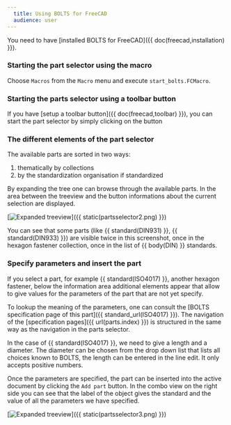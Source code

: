 ```yaml
---
  title: Using BOLTS for FreeCAD
  audience: user
---
```


You need to have [installed BOLTS for FreeCAD]({{ doc(freecad,installation) }}).

### Starting the part selector using the macro

Choose <code>Macros</code> from the <code>Macro</code> menu and execute
<code>start_bolts.FCMacro</code>.

### Starting the parts selector using a toolbar button

If you have [setup a toolbar button]({{ doc(freecad,toolbar) }}), you can start
the part selector by simply clicking on the button

### The different elements of the part selector

The available parts are sorted in two ways:

1. thematically by collections
2. by the standardization organisation if standardized

By expanding the tree one can browse through the available parts. In the area
between the treeview and the button informations about the current selection
are displayed.

[<img alt="Expanded treeview" src="{{ static(partsselector2.png) }}" />]({{ static(partsselector2.png) }})

You can see that some parts (like {{ standard(DIN931) }}, {{ standard(DIN933) }})
are visible twice in this screenshot, once in the hexagon fastener collection,
once in the list of {{ body(DIN) }} standards.

### Specify parameters and insert the part

If you select a part, for example {{ standard(ISO4017) }}, another hexagon
fastener, below the information area additional elements appear that allow to
give values for the parameters of the part that are not yet specify.

To lookup the meaning of the parameters, one can consult the
[BOLTS specification page of this part]({{ standard_url(ISO4017) }}).
The navigation of the [specification pages]({{ url(parts.index) }})
is structured in the same way as the navigation in the parts selector.

In the case of {{ standard(ISO4017) }}, we need to give a length and a
diameter. The diameter can be chosen from the drop down list that lists all
choices known to BOLTS, the length can be entered in the line edit. It only
accepts positive numbers.

Once the parameters are specified, the part can be inserted into the active
document by clicking the `Add part` button. In the combo view on the right side
you can see that the label of the object gives the standard and the value of
all the parameters we have specified.

[<img alt="Expanded treeview" src="{{ static(partsselector3.png) }}" />]({{ static(partsselector3.png) }})
